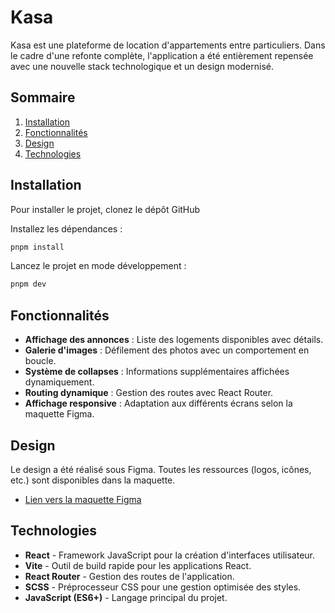# Kasa

Kasa est une plateforme de location d'appartements entre particuliers. Dans le cadre d'une refonte complète, l'application a été entièrement repensée avec une nouvelle stack technologique et un design modernisé.

## Sommaire

1. [Installation](#installation)
2. [Fonctionnalités](#fonctionnalites)
3. [Design](#design)
4. [Technologies](#technologies)

## Installation

Pour installer le projet, clonez le dépôt GitHub

Installez les dépendances :

```bash
pnpm install
```

Lancez le projet en mode développement :

```bash
pnpm dev
```

## Fonctionnalités

- **Affichage des annonces** : Liste des logements disponibles avec détails.
- **Galerie d'images** : Défilement des photos avec un comportement en boucle.
- **Système de collapses** : Informations supplémentaires affichées dynamiquement.
- **Routing dynamique** : Gestion des routes avec React Router.
- **Affichage responsive** : Adaptation aux différents écrans selon la maquette Figma.

## Design

Le design a été réalisé sous Figma. Toutes les ressources (logos, icônes, etc.) sont disponibles dans la maquette.

- [Lien vers la maquette Figma](https://www.figma.com/design/2BZEoBhyxt5IwZgRn0wGsL/Kasa_FR?node-id=0-1&p=f&t=1xNe4qcibU1A5QrQ-0)

## Technologies

- **React** - Framework JavaScript pour la création d'interfaces utilisateur.
- **Vite** - Outil de build rapide pour les applications React.
- **React Router** - Gestion des routes de l'application.
- **SCSS** - Préprocesseur CSS pour une gestion optimisée des styles.
- **JavaScript (ES6+)** - Langage principal du projet.
